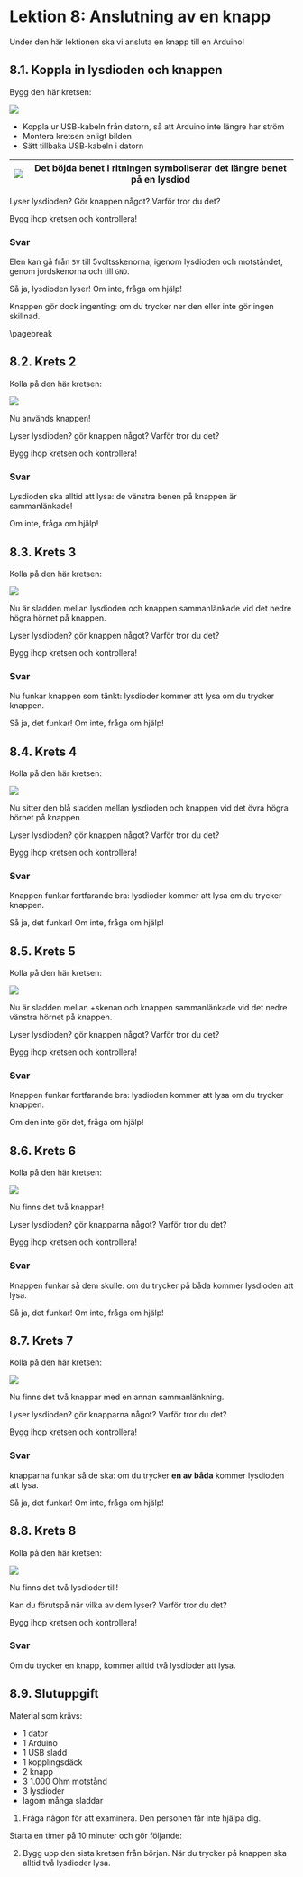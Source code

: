 # Lektion 8: Anslutning av en knapp

Under den här lektionen ska vi ansluta en knapp till en Arduino!

## 8.1. Koppla in lysdioden och knappen

Bygg den här kretsen:

![](anslutning_av_en_knapp_1.png)

 * Koppla ur USB-kabeln från datorn, så att Arduino inte längre har ström
 * Montera kretsen enligt bilden
 * Sätt tillbaka USB-kabeln i datorn

![](EmojiBowtie.png) | Det böjda benet i ritningen symboliserar det längre benet på en lysdiod
:-------------:|:----------------------------------------: 

Lyser lysdioden? Gör knappen något? Varför tror du det?

Bygg ihop kretsen och kontrollera!

### Svar

Elen kan gå från `5V` till 5voltsskenorna, igenom lysdioden och motståndet,
genom jordskenorna och till `GND`.

Så ja, lysdioden lyser! Om inte, fråga om hjälp!

Knappen gör dock ingenting: om du trycker ner den eller inte gör ingen skillnad.

\pagebreak

## 8.2. Krets 2

Kolla på den här kretsen:

![](anslutning_av_en_knapp_2.png)

Nu används knappen! 

Lyser lysdioden? gör knappen något? Varför tror du det?

Bygg ihop kretsen och kontrollera!

### Svar

Lysdioden ska alltid att lysa: de vänstra benen på knappen är sammanlänkade!

Om inte, fråga om hjälp!


## 8.3. Krets 3

Kolla på den här kretsen:

![](anslutning_av_en_knapp_3.png)

Nu är sladden mellan lysdioden och knappen sammanlänkade vid det nedre högra hörnet på knappen. 

Lyser lysdioden? gör knappen något? Varför tror du det?

Bygg ihop kretsen och kontrollera!

### Svar

Nu funkar knappen som tänkt: lysdioder kommer att lysa om du trycker knappen.

Så ja, det funkar! Om inte, fråga om hjälp!

## 8.4. Krets 4

Kolla på den här kretsen:

![](anslutning_av_en_knapp_4.png)

Nu sitter den blå sladden mellan lysdioden och knappen vid det övra högra hörnet på knappen. 

Lyser lysdioden? gör knappen något? Varför tror du det?

Bygg ihop kretsen och kontrollera!

### Svar

Knappen funkar fortfarande bra: lysdioder kommer att lysa om du trycker knappen.

Så ja, det funkar! Om inte, fråga om hjälp!

## 8.5. Krets 5

Kolla på den här kretsen:

![](anslutning_av_en_knapp_5.png)

Nu är sladden mellan +skenan och knappen sammanlänkade vid det nedre vänstra hörnet på knappen. 

Lyser lysdioden? gör knappen något? Varför tror du det?

Bygg ihop kretsen och kontrollera!

### Svar

Knappen funkar fortfarande bra: lysdioden kommer att lysa om du trycker knappen.

 Om den inte gör det, fråga om hjälp!

## 8.6. Krets 6

Kolla på den här kretsen:

![](anslutning_av_en_knapp_6.png)

Nu finns det två knappar!
 
Lyser lysdioden? gör knapparna något? Varför tror du det?

Bygg ihop kretsen och kontrollera!

### Svar

Knappen funkar så dem skulle: om du trycker på båda
kommer lysdioden att lysa.

Så ja, det funkar! Om inte, fråga om hjälp!

## 8.7. Krets 7

Kolla på den här kretsen:

![](anslutning_av_en_knapp_7.png)

Nu finns det två knappar med en annan sammanlänkning.
 
Lyser lysdioden? gör knapparna något? Varför tror du det?

Bygg ihop kretsen och kontrollera!

### Svar

knapparna funkar så de ska: om du trycker **en av båda**
kommer lysdioden att lysa.

Så ja, det funkar! Om inte, fråga om hjälp!


## 8.8. Krets 8

Kolla på den här kretsen:

![](anslutning_av_en_knapp_8.png)

Nu finns det två lysdioder till!

Kan du förutspå när vilka av dem lyser? 
Varför tror du det?

Bygg ihop kretsen och kontrollera!

### Svar

Om du trycker en knapp, kommer alltid två lysdioder att lysa.


## 8.9. Slutuppgift

Material som krävs:

 * 1 dator
 * 1 Arduino
 * 1 USB sladd
 * 1 kopplingsdäck
 * 2 knapp
 * 3 1.000 Ohm motstånd
 * 3 lysdioder
 * lagom många sladdar

1. Fråga någon för att examinera. Den personen får inte hjälpa dig.

Starta en timer på 10 minuter och gör följande:

2. Bygg upp den sista kretsen från början. När du trycker på knappen ska alltid två lysdioder lysa.

